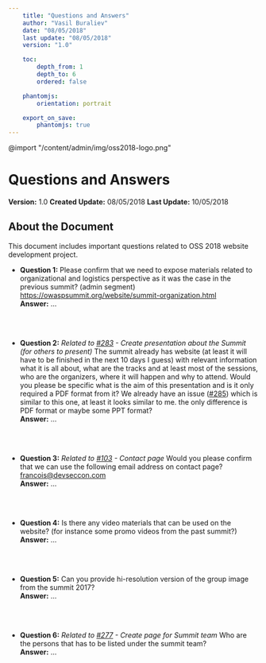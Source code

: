 ```yaml
---
    title: "Questions and Answers"
    author: "Vasil Buraliev"
    date: "08/05/2018"
    last update: "08/05/2018"
    version: "1.0"

    toc:
        depth_from: 1
        depth_to: 6
        ordered: false

    phantomjs:
        orientation: portrait

    export_on_save:
        phantomjs: true
---
```

@import "/content/admin/img/oss2018-logo.png"
# Questions and Answers
**Version:** 1.0
**Created Update:** 08/05/2018
**Last Update:** 10/05/2018

## About the Document
This document includes important questions related to OSS 2018 website development project.

- **Question 1:** Please confirm that we need to expose materials related to organizational and logistics perspective as it was the case in the previous summit? (admin segment) https://owaspsummit.org/website/summit-organization.html
<br/>**Answer:** ...

<br/><br/>
- **Question 2:** *Related to [#283]((https://github.com/OpenSecuritySummit/oss2018/issues/283)) - Create presentation about the Summit (for others to present)*
The summit already has website (at least it will have to be finished in the next 10 days I guess) with relevant information what it is all about, what are the tracks and at least most of the sessions, who are the organizers, where it will happen and why to attend.
Would you please be specific what is the aim of this presentation and is it only required a PDF format from it?
We already have an issue ([#285](https://github.com/OpenSecuritySummit/oss2018/issues/285)) which is similar to this one, at least it looks similar to me. the only difference is PDF format or maybe some PPT format?
<br/>**Answer:** ...

<br/><br/>
- **Question 3:** *Related to [#103]((https://github.com/OpenSecuritySummit/oss2018/issues/103)) - Contact page*
Would you please confirm that we can use the following email address on contact page? francois@devseccon.com
<br/>**Answer:** ...

<br/><br/>
- **Question 4:** Is there any video materials that can be used on the website? (for instance some promo videos from the past summit?)
<br/>**Answer:** ...

<br/><br/>
- **Question 5:** Can you provide hi-resolution version of the group image from the summit 2017?
<br/>**Answer:** ...

<br/><br/>
- **Question 6:** *Related to [#277]((https://github.com/OpenSecuritySummit/oss2018/issues/277)) - Create page for Summit team*
Who are the persons that has to be listed under the summit team?
<br/>**Answer:** ...
